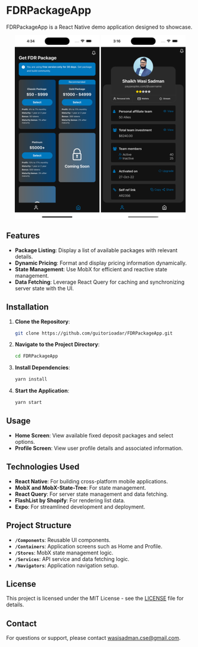 
# FDRPackageApp
FDRPackageApp is a React Native demo application designed to showcase.

<p align="center">
  <img src="./Screenshot/home.png" alt="Home Screen" width="45%" />
  <img src="./Screenshot/profile.png" alt="Profile Screen" width="45%" />
</p>

## Features

- **Package Listing**: Display a list of available packages with relevant details.
- **Dynamic Pricing**: Format and display pricing information dynamically.
- **State Management**: Use MobX for efficient and reactive state management.
- **Data Fetching**: Leverage React Query for caching and synchronizing server state with the UI.

## Installation

1. **Clone the Repository**:
   ```bash
   git clone https://github.com/guitorioadar/FDRPackageApp.git
   ```

2. **Navigate to the Project Directory**:
   ```bash
   cd FDRPackageApp
   ```

3. **Install Dependencies**:
   ```bash
   yarn install
   ```

4. **Start the Application**:
   ```bash
   yarn start
   ```

## Usage

- **Home Screen**: View available fixed deposit packages and select options.
- **Profile Screen**: View user profile details and associated information.

## Technologies Used

- **React Native**: For building cross-platform mobile applications.
- **MobX and MobX-State-Tree**: For state management.
- **React Query**: For server state management and data fetching.
- **FlashList by Shopify**: For rendering list data.
- **Expo**: For streamlined development and deployment.

## Project Structure

- **`/Components`**: Reusable UI components.
- **`/Containers`**: Application screens such as Home and Profile.
- **`/Stores`**: MobX state management logic.
- **`/Services`**: API service and data fetching logic.
- **`/Navigators`**: Application navigation setup.

## License

This project is licensed under the MIT License - see the [LICENSE](LICENSE) file for details.

## Contact

For questions or support, please contact [wasisadman.cse@gmail.com](mailto:wasisadman.cse@gmail.com).
